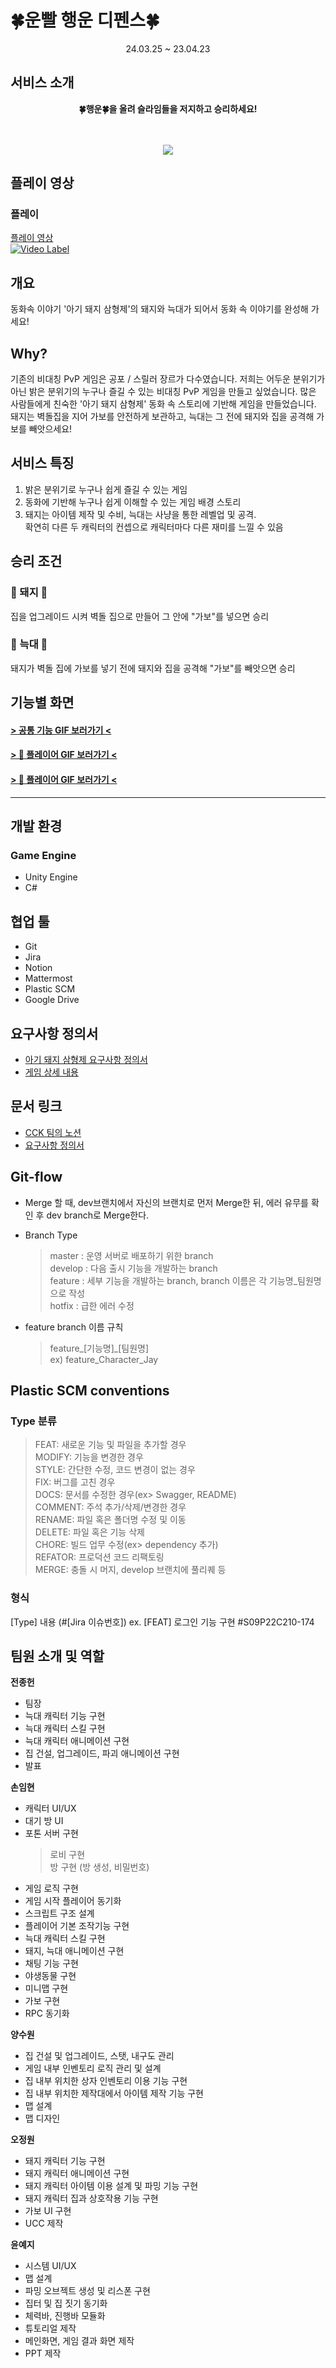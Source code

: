 # 🍀운빨 행운 디펜스🍀

<div align="center">
24.03.25 ~ 23.04.23<br/>
</div>

## 서비스 소개
<div align="center">
<b>🍀행운🍀을 올려 슬라임들을 저지하고 승리하세요!<br/></b>
<br/><br/>

![](images/gifs/Main.gif)
</div>

## 플레이 영상
### 플레이
[플레이 영상](https://www.youtube.com/watch?v=GlVvbZktqg0)
<br/>
[![Video Label](http://img.youtube.com/vi/GlVvbZktqg0/0.jpg)](https://www.youtube.com/watch?v=GlVvbZktqg0)


## 개요
동화속 이야기 '아기 돼지 삼형제'의 돼지와 늑대가 되어서 동화 속 이야기를 완성해 가세요!

## Why?
기존의 비대칭 PvP 게임은 공포 / 스릴러 장르가 다수였습니다. 저희는 어두운 분위기가 아닌 밝은 분위기의 누구나 즐길 수 있는 비대칭 PvP 게임을 만들고 싶었습니다. 많은 사람들에게 친숙한 '아기 돼지 삼형제' 동화 속 스토리에 기반해 게임을 만들었습니다. 돼지는 벽돌집을 지어 가보를 안전하게 보관하고, 늑대는 그 전에 돼지와 집을 공격해 가보를 빼앗으세요! 

## 서비스 특징
1. 밝은 분위기로 누구나 쉽게 즐길 수 있는 게임
2. 동화에 기반해 누구나 쉽게 이해할 수 있는 게임 배경 스토리
3. 돼지는 아이템 제작 및 수비, 늑대는 사냥을 통한 레벨업 및 공격. <br>
    확연히 다른 두 캐릭터의 컨셉으로 캐릭터마다 다른 재미를 느낄 수 있음

## 승리 조건
### 🐷 돼지 🐷
집을 업그레이드 시켜 벽돌 집으로 만들어 그 안에 "가보"를 넣으면 승리

### 🐺 늑대 🐺
돼지가 벽돌 집에 가보를 넣기 전에 돼지와 집을 공격해 "가보"를 빼앗으면 승리

## 기능별 화면 

#### [> 공통 기능 GIF 보러가기 <](./exec/theThrillLittlePig-UI.md)
#### [> 🐷 플레이어 GIF 보러가기 <](./exec/theThrillLittlePig-Pig.md)
#### [> 🐺 플레이어 GIF 보러가기 <](./exec/theThrillLittlePig-Wolf.md)

---

## 개발 환경
### Game Engine
- Unity Engine
- C#

## 협업 툴
- Git
- Jira
- Notion
- Mattermost
- Plastic SCM
- Google Drive

## 요구사항 정의서
- [아기 돼지 삼형제 요구사항 정의서](https://www.notion.so/107de4fc5f4d48cc9208d1404a2c91b3?v=e71d63270eb84d6aa60255da33b9576f&p=e14ae19c81d347928c5681a785d38c0b&pm=s)
- [게임 상세 내용](https://www.notion.so/05cf60b5feea4c2096b8a340651e5f70?pvs=4)


## 문서 링크
- [CCK 팀의 노션](https://www.notion.so/a9f2781301024a5dafa7017a6c3cee2c?v=887dffc746d649b3b37c545d16e3e92c)
- [요구사항 정의서](https://unique-work-649.notion.site/05cf60b5feea4c2096b8a340651e5f70?pvs=4)

## Git-flow

- Merge 할 때, dev브랜치에서 자신의 브랜치로 먼저 Merge한 뒤, 에러 유무를 확인 후 dev branch로 Merge한다.

- Branch Type

  > master : 운영 서버로 배포하기 위한 branch<br/>
  > develop : 다음 출시 기능을 개발하는 branch<br/>
  > feature : 세부 기능을 개발하는 branch, branch 이름은 각 기능명_팀원명으로 작성<br/>
  > hotfix : 급한 에러 수정

- feature branch 이름 규칙
  > feature_[기능명]_[팀원명]<br/>
  > ex) feature_Character_Jay<br/>


## Plastic SCM conventions

### Type 분류
> FEAT: 새로운 기능 및 파일을 추가할 경우<br/>
> MODIFY: 기능을 변경한 경우<br/>
> STYLE: 간단한 수정, 코드 변경이 없는 경우<br/>
> FIX: 버그를 고친 경우<br/>
> DOCS: 문서를 수정한 경우(ex> Swagger, README)<br/>
> COMMENT: 주석 추가/삭제/변경한 경우<br/>
> RENAME: 파일 혹은 폴더명 수정 및 이동<br/>
> DELETE: 파일 혹은 기능 삭제<br/>
> CHORE: 빌드 업무 수정(ex> dependency 추가)<br/>
> REFATOR: 프로덕션 코드 리팩토링<br/>
> MERGE: 충돌 시 머지, develop 브랜치에 풀리퀘 등


### 형식
[Type] 내용 (#[Jira 이슈번호]) ex. [FEAT] 로그인 기능 구현 #S09P22C210-174


## 팀원 소개 및 역할

<strong>전종헌</strong>
- 팀장
- 늑대 캐릭터 기능 구현
- 늑대 캐릭터 스킬 구현
- 늑대 캐릭터 애니메이션 구현
- 집 건설, 업그레이드, 파괴 애니메이션 구현
- 발표

<strong>손임현</strong>
- 캐릭터 UI/UX
- 대기 방 UI
- 포톤 서버 구현
  > 로비 구현<br/>
  > 방 구현 (방 생성, 비밀번호)
- 게임 로직 구현
- 게임 시작 플레이어 동기화
- 스크립트 구조 설계
- 플레이어 기본 조작기능 구현
- 늑대 캐릭터 스킬 구현
- 돼지, 늑대 애니메이션 구현
- 채팅 기능 구현
- 야생동물 구현
- 미니맵 구현
- 가보 구현
- RPC 동기화

<strong>양수원</strong>
- 집 건설 및 업그레이드, 스탯, 내구도 관리
- 게임 내부 인벤토리 로직 관리 및 설계
- 집 내부 위치한 상자 인벤토리 이용 기능 구현
- 집 내부 위치한 제작대에서 아이템 제작 기능 구현
- 맵 설계
- 맵 디자인

<strong>오정원</strong>
- 돼지 캐릭터 기능 구현
- 돼지 캐릭터 애니메이션 구현
- 돼지 캐릭터 아이템 이용 설계 및 파밍 기능 구현
- 돼지 캐릭터 집과 상호작용 기능 구현
- 가보 UI 구현
- UCC 제작

<strong>윤예지</strong>
- 시스템 UI/UX
- 맵 설계
- 파밍 오브젝트 생성 및 리스폰 구현
- 집터 및 집 짓기 동기화
- 체력바, 진행바 모듈화
- 튜토리얼 제작
- 메인화면, 게임 결과 화면 제작
- PPT 제작